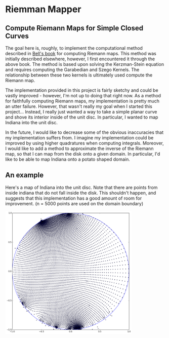 # Riemman Mapper

## Compute Riemann Maps for Simple Closed Curves

The goal here is, roughly, to implement the computational method
described in [Bell's
book](https://www.crcpress.com/The-Cauchy-Transform-Potential-Theory-and-Conformal-Mapping-2nd-Edition/Bell/p/book/9781498727204)
for computing Riemann maps. This method was initially described
elsewhere, however, I first encountered it through the above book. The
method is based upon solving the Kerzman-Stein equation and requires
computing the Garabedian and Szego Kernels. The relationship between
these two kernels is ultimately used compute the Riemann map.

The implementation provided in this project is fairly sketchy and
could be vastly improved - however, I'm not up to doing that right
now. As a method for faithfully computing Riemann maps, my
implementation is pretty much an utter failure. However, that wasn't
really my goal when I started this project... Instead, I really just
wanted a way to take a simple planar curve and shove its interior
inside of the unit disc. In particular, I wanted to map Indiana into
the unit disc. 

In the future, I would like to decrease some of the obvious
inaccuracies that my implementation suffers from. I imagine my
implementation could be improved by using higher quadratures when
computing integrals. Moreover, I would like to add a method to
approximate the inverse of the Riemann map, so that I can map from the
disk onto a given domain. In particular, I'd like to be able to map
Indiana onto a potato shaped domain.

## An example 

Here's a map of Indiana into the unit disc. Note that there are points
from inside indiana that do not fall inside the disk. This shouldn't
happen, and suggests that this implementation has a good amount of
room for improvement. (n = 5000 points are used on the domain
boundary)

<div
<img src="./imgs/indianaSource.png" width=400px>
<img src="./imgs/indianaTarget.png" width=400px>
